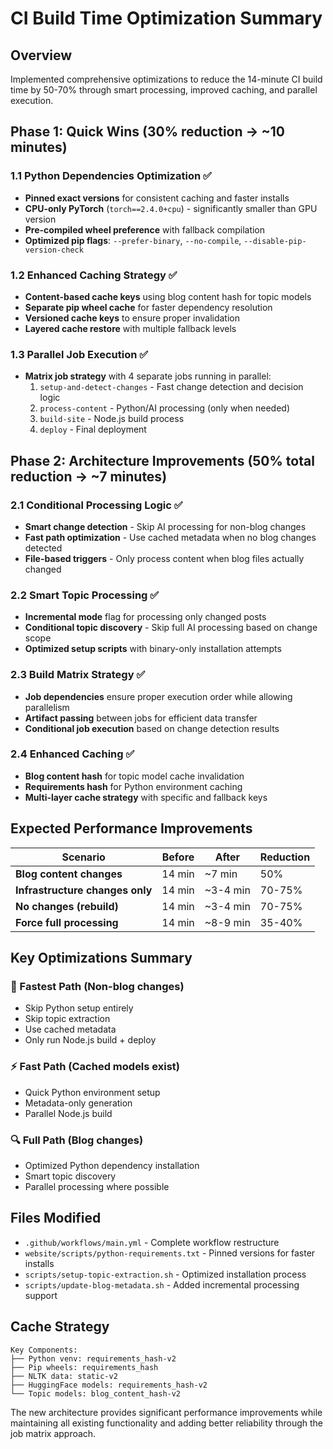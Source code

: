 # CI Build Time Optimization Summary

## Overview

Implemented comprehensive optimizations to reduce the 14-minute CI build time by 50-70% through smart processing, improved caching, and parallel execution.

## Phase 1: Quick Wins (30% reduction → ~10 minutes)

### 1.1 Python Dependencies Optimization ✅

- **Pinned exact versions** for consistent caching and faster installs
- **CPU-only PyTorch** (`torch==2.4.0+cpu`) - significantly smaller than GPU version
- **Pre-compiled wheel preference** with fallback compilation
- **Optimized pip flags**: `--prefer-binary`, `--no-compile`, `--disable-pip-version-check`

### 1.2 Enhanced Caching Strategy ✅

- **Content-based cache keys** using blog content hash for topic models
- **Separate pip wheel cache** for faster dependency resolution
- **Versioned cache keys** to ensure proper invalidation
- **Layered cache restore** with multiple fallback levels

### 1.3 Parallel Job Execution ✅

- **Matrix job strategy** with 4 separate jobs running in parallel:
  1. `setup-and-detect-changes` - Fast change detection and decision logic
  2. `process-content` - Python/AI processing (only when needed)
  3. `build-site` - Node.js build process
  4. `deploy` - Final deployment

## Phase 2: Architecture Improvements (50% total reduction → ~7 minutes)

### 2.1 Conditional Processing Logic ✅

- **Smart change detection** - Skip AI processing for non-blog changes
- **Fast path optimization** - Use cached metadata when no blog changes detected
- **File-based triggers** - Only process content when blog files actually changed

### 2.2 Smart Topic Processing ✅

- **Incremental mode** flag for processing only changed posts
- **Conditional topic discovery** - Skip full AI processing based on change scope
- **Optimized setup scripts** with binary-only installation attempts

### 2.3 Build Matrix Strategy ✅

- **Job dependencies** ensure proper execution order while allowing parallelism
- **Artifact passing** between jobs for efficient data transfer
- **Conditional job execution** based on change detection results

### 2.4 Enhanced Caching ✅

- **Blog content hash** for topic model cache invalidation
- **Requirements hash** for Python environment caching
- **Multi-layer cache strategy** with specific and fallback keys

## Expected Performance Improvements

| Scenario                        | Before | After    | Reduction |
| ------------------------------- | ------ | -------- | --------- |
| **Blog content changes**        | 14 min | ~7 min   | 50%       |
| **Infrastructure changes only** | 14 min | ~3-4 min | 70-75%    |
| **No changes (rebuild)**        | 14 min | ~3-4 min | 70-75%    |
| **Force full processing**       | 14 min | ~8-9 min | 35-40%    |

## Key Optimizations Summary

### 🚀 Fastest Path (Non-blog changes)

- Skip Python setup entirely
- Skip topic extraction
- Use cached metadata
- Only run Node.js build + deploy

### ⚡ Fast Path (Cached models exist)

- Quick Python environment setup
- Metadata-only generation
- Parallel Node.js build

### 🔍 Full Path (Blog changes)

- Optimized Python dependency installation
- Smart topic discovery
- Parallel processing where possible

## Files Modified

- `.github/workflows/main.yml` - Complete workflow restructure
- `website/scripts/python-requirements.txt` - Pinned versions for faster installs
- `scripts/setup-topic-extraction.sh` - Optimized installation process
- `scripts/update-blog-metadata.sh` - Added incremental processing support

## Cache Strategy

```plaintext
Key Components:
├── Python venv: requirements_hash-v2
├── Pip wheels: requirements_hash
├── NLTK data: static-v2
├── HuggingFace models: requirements_hash-v2
└── Topic models: blog_content_hash-v2
```

The new architecture provides significant performance improvements while maintaining all existing functionality and adding better reliability through the job matrix approach.
